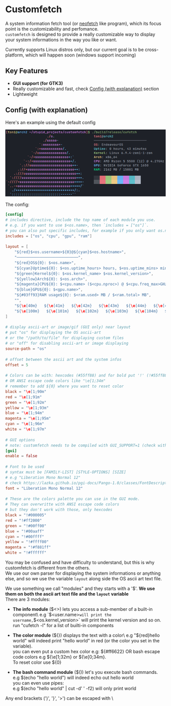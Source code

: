 # Customfetch

A system information fetch tool (or [neofetch](https://github.com/dylanaraps/neofetch) like program), which its focus point is the customizability and perfomance.\
`customfetch` is designed to provide a really customizable way to display your system informations in the way you like or want.

Currently supports Linux distros only, but our current goal is to be cross-platform, which will happen soon (windows support incoming)

## Key Features

* **GUI support (for GTK3)**
* Really customizable and fast, check [Config (with explanation)](#config-with-explanation) section
* Lightweight

## Config (with explanation)

Here's an example using the default config

![image](screenshot.png)

The config:

```toml
[config]
# includes directive, include the top name of each module you use.
# e.g. if you want to use $<os.name>, then `includes = ["os"]`.
# you can also put specific includes, for example if you only want os.name, then `includes = ["os.name"]`
includes = ["os", "cpu", "gpu", "ram"]

layout = [
    "${red}$<os.username>${0}@${cyan}$<os.hostname>",
    "───────────────────────────",
    "${red}OS${0}: $<os.name>",
    "${cyan}Uptime${0}: $<os.uptime_hours> hours, $<os.uptime_mins> minutes",
    "${green}Kernel${0}: $<os.kernel_name> $<os.kernel_version>",
    "${yellow}Arch${0}: $<os.arch>",
    "${magenta}CPU${0}: $<cpu.name> ($<cpu.nproc>) @ $<cpu.freq_max>GHz",
    "${blue}GPU${0}: $<gpu.name>",
    "${#03ff93}RAM usage${0}: $<ram.used> MB / $<ram.total> MB",
    "",
    "${\e[40m}   ${\e[41m}   ${\e[42m}   ${\e[43m}   ${\e[44m}   ${\e[45m}   ${\e[46m}   ${\e[47m}   ", # normal colors
    "${\e[100m}   ${\e[101m}   ${\e[102m}   ${\e[103m}   ${\e[104m}   ${\e[105m}   ${\e[106m}   ${\e[107m}   " # light colors
]

# display ascii-art or image/gif (GUI only) near layout
# put "os" for displaying the OS ascii-art
# or the "/path/to/file" for displaying custom files
# or "off" for disabling ascii-art or image displaying
source-path = "os"

# offset between the ascii art and the system infos
offset = 5

# Colors can be with: hexcodes (#55ff88) and for bold put '!' (!#55ff88)
# OR ANSI escape code colors like "\e[1;34m"
# remember to add ${0} where you want to reset color
black = "\e[1;90m"
red = "\e[1;91m"
green = "\e[1;92m"
yellow = "\e[1;93m"
blue = "\e[1;94m"
magenta = "\e[1;95m"
cyan = "\e[1;96m"
white = "\e[1;97m"

# GUI options
# note: customfetch needs to be compiled with GUI_SUPPORT=1 (check with "cufetch --version")
[gui]
enable = false

# Font to be used
# syntax must be [FAMILY-LIST] [STYLE-OPTIONS] [SIZE]
# e.g "Liberation Mono Normal 12"
# check https://lazka.github.io/pgi-docs/Pango-1.0/classes/FontDescription.html#Pango.FontDescription for more infos
font = "Liberation Mono Normal 12"

# These are the colors palette you can use in the GUI mode.
# They can overwritte with ANSI escape code colors
# but they don't work with those, only hexcodes
black = "!#000005"
red = "!#ff2000"
green = "!#00ff00"
blue = "!#00aaff"
cyan = "!#00ffff"
yellow = "!#ffff00"
magenta = "!#f881ff"
white = "!#ffffff"
```

You may be confused and have difficulty to understand, but this is why customfetch is different from the others.\
We use our own parser for displaying the system informations or anything else, and so we use the variable `layout` along side the OS ascii art text file.

We use something we call "modules" and they starts with a '$'. **We use them on both the ascii art text file and the `layout` variable**\
There are 3 modules:

* **The info module** ($<>) lets you access a sub-member of a built-in component\
  e.g `$<user.name>` will print the username, `$<os.kernel_version>` will print the kernel version and so on.\
  run "cufetch -l" for a list of builti-in components

* **The color module** (${}) displays the text with a color\
  e.g "${red}hello world" will indeed print "hello world" in red (or the color you set in the variable).\
  you can even put a custom hex color e.g: ${#ff6622} OR bash escape code colors e.g ${\e[1;32m} or ${\e[0;34m}.\
  To reset color use ${0}

* **The bash command module** ($()) let's you execute bash commands.\
  e.g $(echo \"hello world\") will indeed echo out hello world\
  you can even use pipes:\
  e.g $(echo \"hello world\" | cut -d' ' -f2) will only print world

Any end brackets (')', '}', '>') can be escaped with \\



# 
